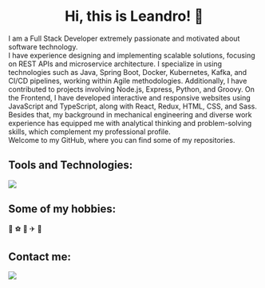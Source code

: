 

<h1 align="center">Hi, this is Leandro! 👋</h1>

<p align="left">
I am a Full Stack Developer extremely passionate and motivated about software technology.
<br>
I have experience designing and implementing scalable solutions, focusing on REST APIs and microservice architecture. I specialize in using technologies such as Java, Spring Boot, Docker, Kubernetes, Kafka, and CI/CD pipelines, working within Agile methodologies.
Additionally, I have contributed to projects involving Node.js, Express, Python, and Groovy.
On the Frontend, I have developed interactive and responsive websites using JavaScript and TypeScript, along with React, Redux, HTML, CSS, and Sass.
<br>
Besides that, my background in mechanical engineering and diverse work experience has equipped me with analytical thinking and problem-solving skills, which complement my professional profile.
<br>
Welcome to my GitHub, where you can find some of my repositories.
</p>


<h2 align="left">Tools and Technologies:</h2>

<p align="left">
  <a href="https://developer.mozilla.org/en-US/">
    <img src="https://skillicons.dev/icons?i=java,spring,maven,docker,kubernetes,kafka,rabbitmq,py,nodejs,express,npm,js,ts,react,redux,html,css,sass,jest,postman,mongodb,mysql,postgres,aws,firebase,elasticsearch,git,github,gitlab,bitbucket,grafana,idea,vscode"/>
  </a>
</p>


<h2 align="left">Some of my hobbies:</h2>

<p align="left">
🏀 ⚽ 🎸 ✈ 📖
</p>


<h2 align="left">Contact me:</h2>
<p align="left">
  <a href="https://www.linkedin.com/in/leandrolupano" target="blank">
    <img src="https://skillicons.dev/icons?i=linkedin"/>
  </a>
</p>


